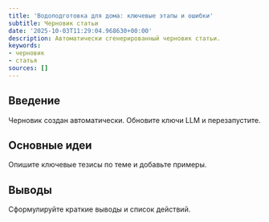 ```yaml
---
title: 'Водоподготовка для дома: ключевые этапы и ошибки'
subtitle: Черновик статьи
date: '2025-10-03T11:29:04.968630+00:00'
description: Автоматически сгенерированный черновик статьи.
keywords:
- черновик
- статья
sources: []
---
```


## Введение

Черновик создан автоматически. Обновите ключи LLM и перезапустите.

## Основные идеи

Опишите ключевые тезисы по теме и добавьте примеры.

## Выводы

Сформулируйте краткие выводы и список действий.
